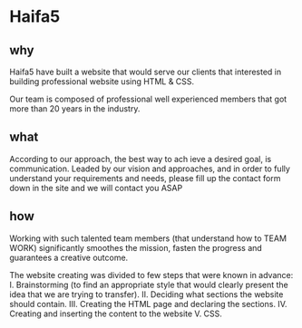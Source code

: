 # Haifa5
## why

Haifa5 have built a website that would serve our clients that interested in building professional website using HTML & CSS. 

Our team is composed of professional well experienced members that got more than 20 years in the industry. 


## what
According to our approach, the best way to ach  ieve a desired goal, is communication.
Leaded by our vision and approaches, and in order to fully understand your requirements and needs, please fill up the contact form down in the site and we will contact you ASAP 

## how 
Working with such talented team members (that understand how to TEAM WORK) significantly smoothes the mission, fasten the progress and guarantees a creative outcome.

The website creating was divided to few steps that were known in advance:
I. Brainstorming (to find an appropriate style that would clearly present the idea that we are trying to transfer).
II. Deciding what sections the website should contain.
III. Creating the HTML page and declaring the sections.
IV. Creating and inserting the content to the website
V. CSS.